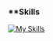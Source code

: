 ### **Skills
[![My Skills](https://skillicons.dev/icons?i=java,js,html,cs,css,py,lua,unity,unreal)](https://skillicons.dev)
